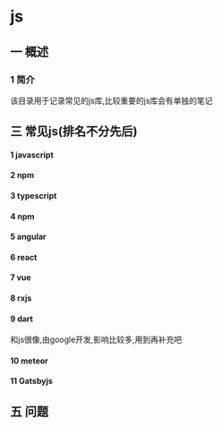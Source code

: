 # js
## 一 概述
### 1 简介
该目录用于记录常见的js库,比较重要的js库会有单独的笔记
## 三 常见js(排名不分先后)
#### 1 javascript
#### 2 npm
#### 3 typescript
#### 4 npm
#### 5 angular
#### 6 react
#### 7 vue
#### 8 rxjs
#### 9 dart
和js很像,由google开发,影响比较多,用到再补充吧
#### 10 meteor
#### 11 Gatsbyjs
## 五 问题
